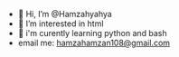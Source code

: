 - 👋 Hi, I’m @Hamzahyahya
- 👀 I’m interested in html
- 🌱 i'm curently learning python and bash
- email me: hamzahamzan108@gmail.com
<!---
Hamzahslayer/Hamzahslayer is a ✨ special ✨ repository because its `README.md` (this file) appears on your GitHub profile.
You can click the Preview link to take a look at your changes.
--->
